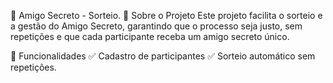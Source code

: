 🎁 Amigo Secreto - Sorteio. 📖 Sobre o Projeto Este projeto facilita o sorteio e a gestão do Amigo Secreto, garantindo que o processo seja justo, sem repetições e que cada participante receba um amigo secreto único.

🚀 Funcionalidades ✅ Cadastro de participantes ✅ Sorteio automático sem repetições.
